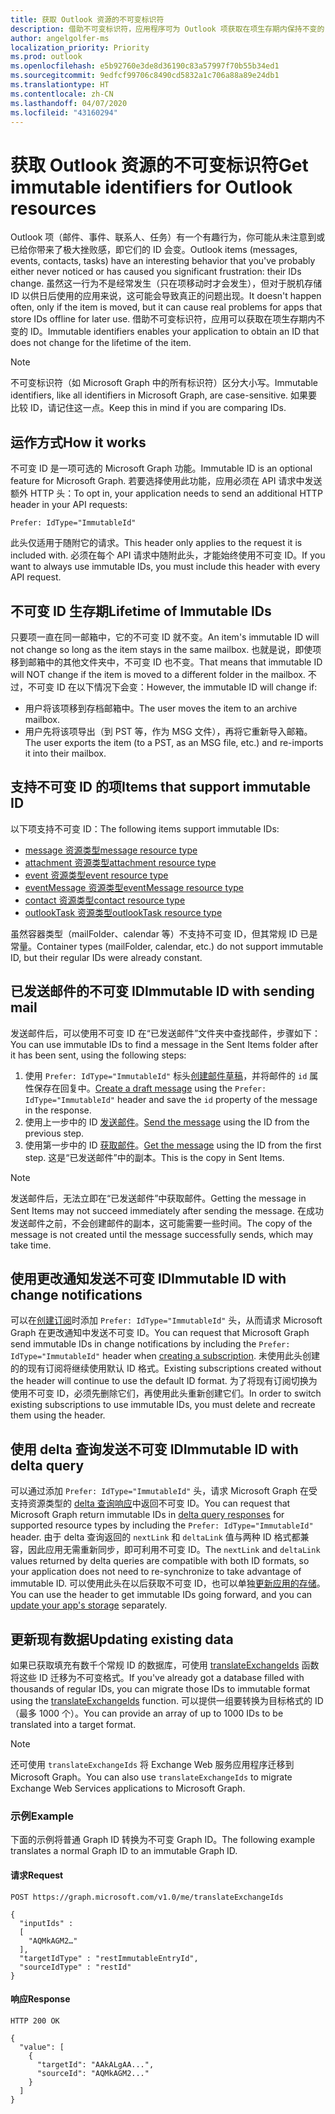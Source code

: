 ```yaml
---
title: 获取 Outlook 资源的不可变标识符
description: 借助不可变标识符，应用程序可为 Outlook 项获取在项生存期内保持不变的 ID。
author: angelgolfer-ms
localization_priority: Priority
ms.prod: outlook
ms.openlocfilehash: e5b92760e3de8d36190c83a57997f70b55b34ed1
ms.sourcegitcommit: 9edfcf99706c8490cd5832a1c706a88a89e24db1
ms.translationtype: HT
ms.contentlocale: zh-CN
ms.lasthandoff: 04/07/2020
ms.locfileid: "43160294"
---
```

# <a name="get-immutable-identifiers-for-outlook-resources"></a><span data-ttu-id="bd64c-103">获取 Outlook 资源的不可变标识符</span><span class="sxs-lookup"><span data-stu-id="bd64c-103">Get immutable identifiers for Outlook resources</span></span>

<span data-ttu-id="bd64c-104">Outlook 项（邮件、事件、联系人、任务）有一个有趣行为，你可能从未注意到或已给你带来了极大挫败感，即它们的 ID 会变。</span><span class="sxs-lookup"><span data-stu-id="bd64c-104">Outlook items (messages, events, contacts, tasks) have an interesting behavior that you've probably either never noticed or has caused you significant frustration: their IDs change.</span></span> <span data-ttu-id="bd64c-105">虽然这一行为不是经常发生（只在项移动时才会发生），但对于脱机存储 ID 以供日后使用的应用来说，这可能会导致真正的问题出现。</span><span class="sxs-lookup"><span data-stu-id="bd64c-105">It doesn't happen often, only if the item is moved, but it can cause real problems for apps that store IDs offline for later use.</span></span> <span data-ttu-id="bd64c-106">借助不可变标识符，应用可以获取在项生存期内不变的 ID。</span><span class="sxs-lookup"><span data-stu-id="bd64c-106">Immutable identifiers enables your application to obtain an ID that does not change for the lifetime of the item.</span></span>

> [!NOTE]
> <span data-ttu-id="bd64c-107">不可变标识符（如 Microsoft Graph 中的所有标识符）区分大小写。</span><span class="sxs-lookup"><span data-stu-id="bd64c-107">Immutable identifiers, like all identifiers in Microsoft Graph, are case-sensitive.</span></span> <span data-ttu-id="bd64c-108">如果要比较 ID，请记住这一点。</span><span class="sxs-lookup"><span data-stu-id="bd64c-108">Keep this in mind if you are comparing IDs.</span></span>

## <a name="how-it-works"></a><span data-ttu-id="bd64c-109">运作方式</span><span class="sxs-lookup"><span data-stu-id="bd64c-109">How it works</span></span>

<span data-ttu-id="bd64c-110">不可变 ID 是一项可选的 Microsoft Graph 功能。</span><span class="sxs-lookup"><span data-stu-id="bd64c-110">Immutable ID is an optional feature for Microsoft Graph.</span></span> <span data-ttu-id="bd64c-111">若要选择使用此功能，应用必须在 API 请求中发送额外 HTTP 头：</span><span class="sxs-lookup"><span data-stu-id="bd64c-111">To opt in, your application needs to send an additional HTTP header in your API requests:</span></span>

```http
Prefer: IdType="ImmutableId"
```

<span data-ttu-id="bd64c-112">此头仅适用于随附它的请求。</span><span class="sxs-lookup"><span data-stu-id="bd64c-112">This header only applies to the request it is included with.</span></span> <span data-ttu-id="bd64c-113">必须在每个 API 请求中随附此头，才能始终使用不可变 ID。</span><span class="sxs-lookup"><span data-stu-id="bd64c-113">If you want to always use immutable IDs, you must include this header with every API request.</span></span>

## <a name="lifetime-of-immutable-ids"></a><span data-ttu-id="bd64c-114">不可变 ID 生存期</span><span class="sxs-lookup"><span data-stu-id="bd64c-114">Lifetime of Immutable IDs</span></span>

<span data-ttu-id="bd64c-115">只要项一直在同一邮箱中，它的不可变 ID 就不变。</span><span class="sxs-lookup"><span data-stu-id="bd64c-115">An item's immutable ID will not change so long as the item stays in the same mailbox.</span></span> <span data-ttu-id="bd64c-116">也就是说，即使项移到邮箱中的其他文件夹中，不可变 ID 也不变。</span><span class="sxs-lookup"><span data-stu-id="bd64c-116">That means that immutable ID will NOT change if the item is moved to a different folder in the mailbox.</span></span> <span data-ttu-id="bd64c-117">不过，不可变 ID 在以下情况下会变：</span><span class="sxs-lookup"><span data-stu-id="bd64c-117">However, the immutable ID will change if:</span></span>

- <span data-ttu-id="bd64c-118">用户将该项移到存档邮箱中。</span><span class="sxs-lookup"><span data-stu-id="bd64c-118">The user moves the item to an archive mailbox.</span></span>
- <span data-ttu-id="bd64c-119">用户先将该项导出（到 PST 等，作为 MSG 文件），再将它重新导入邮箱。</span><span class="sxs-lookup"><span data-stu-id="bd64c-119">The user exports the item (to a PST, as an MSG file, etc.) and re-imports it into their mailbox.</span></span>

## <a name="items-that-support-immutable-id"></a><span data-ttu-id="bd64c-120">支持不可变 ID 的项</span><span class="sxs-lookup"><span data-stu-id="bd64c-120">Items that support immutable ID</span></span>

<span data-ttu-id="bd64c-121">以下项支持不可变 ID：</span><span class="sxs-lookup"><span data-stu-id="bd64c-121">The following items support immutable IDs:</span></span>

- [<span data-ttu-id="bd64c-122">message 资源类型</span><span class="sxs-lookup"><span data-stu-id="bd64c-122">message resource type</span></span>](/graph/api/resources/message)
- [<span data-ttu-id="bd64c-123">attachment 资源类型</span><span class="sxs-lookup"><span data-stu-id="bd64c-123">attachment resource type</span></span>](/graph/api/resources/attachment)
- [<span data-ttu-id="bd64c-124">event 资源类型</span><span class="sxs-lookup"><span data-stu-id="bd64c-124">event resource type</span></span>](/graph/api/resources/event)
- [<span data-ttu-id="bd64c-125">eventMessage 资源类型</span><span class="sxs-lookup"><span data-stu-id="bd64c-125">eventMessage resource type</span></span>](/graph/api/resources/eventmessage)
- [<span data-ttu-id="bd64c-126">contact 资源类型</span><span class="sxs-lookup"><span data-stu-id="bd64c-126">contact resource type</span></span>](/graph/api/resources/contact)
- [<span data-ttu-id="bd64c-127">outlookTask 资源类型</span><span class="sxs-lookup"><span data-stu-id="bd64c-127">outlookTask resource type</span></span>](/graph/api/resources/outlooktask)

<span data-ttu-id="bd64c-128">虽然容器类型（mailFolder、calendar 等）不支持不可变 ID，但其常规 ID 已是常量。</span><span class="sxs-lookup"><span data-stu-id="bd64c-128">Container types (mailFolder, calendar, etc.) do not support immutable ID, but their regular IDs were already constant.</span></span>

## <a name="immutable-id-with-sending-mail"></a><span data-ttu-id="bd64c-129">已发送邮件的不可变 ID</span><span class="sxs-lookup"><span data-stu-id="bd64c-129">Immutable ID with sending mail</span></span>

<span data-ttu-id="bd64c-130">发送邮件后，可以使用不可变 ID 在“已发送邮件”文件夹中查找邮件，步骤如下：</span><span class="sxs-lookup"><span data-stu-id="bd64c-130">You can use immutable IDs to find a message in the Sent Items folder after it has been sent, using the following steps:</span></span>

1. <span data-ttu-id="bd64c-131">使用 `Prefer: IdType="ImmutableId"` 标头[创建邮件草稿](/graph/api/user-post-messages)，并将邮件的 `id` 属性保存在回复中。</span><span class="sxs-lookup"><span data-stu-id="bd64c-131">[Create a draft message](/graph/api/user-post-messages) using the `Prefer: IdType="ImmutableId"` header and save the `id` property of the message in the response.</span></span>
1. <span data-ttu-id="bd64c-132">使用上一步中的 ID [发送邮件](/graph/api/message-send)。</span><span class="sxs-lookup"><span data-stu-id="bd64c-132">[Send the message](/graph/api/message-send) using the ID from the previous step.</span></span>
1. <span data-ttu-id="bd64c-133">使用第一步中的 ID [获取邮件](/graph/api/message-get)。</span><span class="sxs-lookup"><span data-stu-id="bd64c-133">[Get the message](/graph/api/message-get) using the ID from the first step.</span></span> <span data-ttu-id="bd64c-134">这是“已发送邮件”中的副本。</span><span class="sxs-lookup"><span data-stu-id="bd64c-134">This is the copy in Sent Items.</span></span>

> [!NOTE]
> <span data-ttu-id="bd64c-135">发送邮件后，无法立即在“已发送邮件”中获取邮件。</span><span class="sxs-lookup"><span data-stu-id="bd64c-135">Getting the message in Sent Items may not succeed immediately after sending the message.</span></span> <span data-ttu-id="bd64c-136">在成功发送邮件之前，不会创建邮件的副本，这可能需要一些时间。</span><span class="sxs-lookup"><span data-stu-id="bd64c-136">The copy of the message is not created until the message successfully sends, which may take time.</span></span>

## <a name="immutable-id-with-change-notifications"></a><span data-ttu-id="bd64c-137">使用更改通知发送不可变 ID</span><span class="sxs-lookup"><span data-stu-id="bd64c-137">Immutable ID with change notifications</span></span>

<span data-ttu-id="bd64c-138">可以在[创建订阅](/graph/api/subscription-post-subscriptions)时添加 `Prefer: IdType="ImmutableId"` 头，从而请求 Microsoft Graph 在更改通知中发送不可变 ID。</span><span class="sxs-lookup"><span data-stu-id="bd64c-138">You can request that Microsoft Graph send immutable IDs in change notifications by including the `Prefer: IdType="ImmutableId"` header when [creating a subscription](/graph/api/subscription-post-subscriptions).</span></span> <span data-ttu-id="bd64c-139">未使用此头创建的的现有订阅将继续使用默认 ID 格式。</span><span class="sxs-lookup"><span data-stu-id="bd64c-139">Existing subscriptions created without the header will continue to use the default ID format.</span></span> <span data-ttu-id="bd64c-140">为了将现有订阅切换为使用不可变 ID，必须先删除它们，再使用此头重新创建它们。</span><span class="sxs-lookup"><span data-stu-id="bd64c-140">In order to switch existing subscriptions to use immutable IDs, you must delete and recreate them using the header.</span></span>

## <a name="immutable-id-with-delta-query"></a><span data-ttu-id="bd64c-141">使用 delta 查询发送不可变 ID</span><span class="sxs-lookup"><span data-stu-id="bd64c-141">Immutable ID with delta query</span></span>

<span data-ttu-id="bd64c-142">可以通过添加 `Prefer: IdType="ImmutableId"` 头，请求 Microsoft Graph 在受支持资源类型的 [delta 查询响应](delta-query-overview.md)中返回不可变 ID。</span><span class="sxs-lookup"><span data-stu-id="bd64c-142">You can request that Microsoft Graph return immutable IDs in [delta query responses](delta-query-overview.md) for supported resource types by including the `Prefer: IdType="ImmutableId"` header.</span></span> <span data-ttu-id="bd64c-143">由于 delta 查询返回的 `nextLink` 和 `deltaLink` 值与两种 ID 格式都兼容，因此应用无需重新同步，即可利用不可变 ID。</span><span class="sxs-lookup"><span data-stu-id="bd64c-143">The `nextLink` and `deltaLink` values returned by delta queries are compatible with both ID formats, so your application does not need to re-synchronize to take advantage of immutable ID.</span></span> <span data-ttu-id="bd64c-144">可以使用此头在以后获取不可变 ID，也可以单独[更新应用的存储](#updating-existing-data)。</span><span class="sxs-lookup"><span data-stu-id="bd64c-144">You can use the header to get immutable IDs going forward, and you can [update your app's storage](#updating-existing-data) separately.</span></span>

## <a name="updating-existing-data"></a><span data-ttu-id="bd64c-145">更新现有数据</span><span class="sxs-lookup"><span data-stu-id="bd64c-145">Updating existing data</span></span>

<span data-ttu-id="bd64c-146">如果已获取填充有数千个常规 ID 的数据库，可使用 [translateExchangeIds](/graph/api/user-translateexchangeids) 函数将这些 ID 迁移为不可变格式。</span><span class="sxs-lookup"><span data-stu-id="bd64c-146">If you've already got a database filled with thousands of regular IDs, you can migrate those IDs to immutable format using the [translateExchangeIds](/graph/api/user-translateexchangeids) function.</span></span> <span data-ttu-id="bd64c-147">可以提供一组要转换为目标格式的 ID（最多 1000 个）。</span><span class="sxs-lookup"><span data-stu-id="bd64c-147">You can provide an array of up to 1000 IDs to be translated into a target format.</span></span>

> [!NOTE]
> <span data-ttu-id="bd64c-148">还可使用 `translateExchangeIds` 将 Exchange Web 服务应用程序迁移到 Microsoft Graph。</span><span class="sxs-lookup"><span data-stu-id="bd64c-148">You can also use `translateExchangeIds` to migrate Exchange Web Services applications to Microsoft Graph.</span></span>

### <a name="example"></a><span data-ttu-id="bd64c-149">示例</span><span class="sxs-lookup"><span data-stu-id="bd64c-149">Example</span></span>

<span data-ttu-id="bd64c-150">下面的示例将普通 Graph ID 转换为不可变 Graph ID。</span><span class="sxs-lookup"><span data-stu-id="bd64c-150">The following example translates a normal Graph ID to an immutable Graph ID.</span></span>

#### <a name="request"></a><span data-ttu-id="bd64c-151">请求</span><span class="sxs-lookup"><span data-stu-id="bd64c-151">Request</span></span>

```http
POST https://graph.microsoft.com/v1.0/me/translateExchangeIds

{
  "inputIds" :
  [
    "AQMkAGM2…"
  ],
  "targetIdType" : "restImmutableEntryId",
  "sourceIdType" : "restId"
}
```

#### <a name="response"></a><span data-ttu-id="bd64c-152">响应</span><span class="sxs-lookup"><span data-stu-id="bd64c-152">Response</span></span>

```http
HTTP 200 OK

{
  "value": [
    {
      "targetId": "AAkALgAA...",
      "sourceId": "AQMkAGM2..."
    }
  ]
}
```

